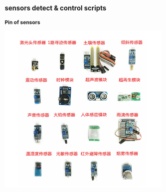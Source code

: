 ## sensors detect & control scripts

### Pin of sensors
![Pin of sensors](sensors_list.jpg "Pin of sensors")
